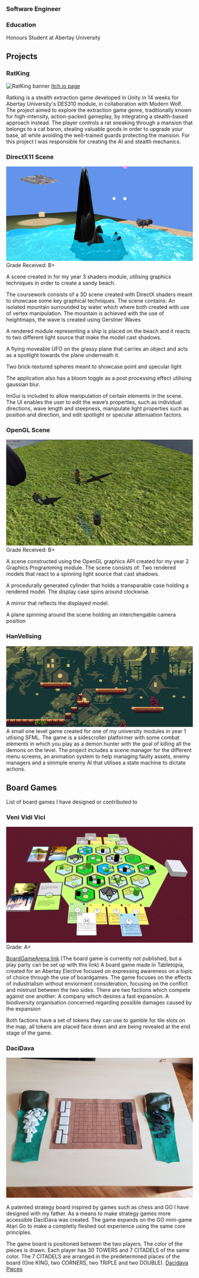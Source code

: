 ### Software Engineer

### Education
Honours Student at Abertay University

## Projects
### RatKing

![RatKing banner](/assets/img/ratking_banner.jpg)
[Itch.io page](https://cloud-kelpie.itch.io/ratking)

Ratking is a stealth extraction game developed in Unity in 14 weeks for Abertay University's DES310 module, in collaboration with Modern Wolf. The project aimed to explore the extraction game genre, traditionally known for high-intensity, action-packed gameplay, by integrating a stealth-based approach instead. The player controls a rat sneaking through a mansion that belongs to a cat baron, stealing valuable goods in order to upgrade your base, all while avoiding the well-trained guards protecting the mansion. For this project I was responsible for creating the  AI and stealth mechanics.



### DirectX11 Scene

![Shaders banner](/assets/img/DirectX11_Scene.png)
Grade Received: B+

A scene created in for my year 3 shaders module, utilising graphics techniques in order to create a sandy beach.

The coursework consists of a 3D scene created with DirectX shaders meant to showcase some key graphical techniques. The scene contains:
An isolated mountain surrounded by water which where both created with use of vertex manipulation. The mountain is achieved with the use of heightmaps, the wave is created using Gerstner Waves 

A rendered module representing a ship is placed on the beach and it reacts to two different light source that make the model cast shadows.

A flying moveable UFO on the grassy plane that carries an object and acts as a spotlight towards the plane underneath it.
    
Two brick-textured spheres meant to showcase point and specular light
    
The application also has a bloom toggle as a post processing effect utilising gaussian blur.
    
ImGui is included to allow manipulation of certain elements in the scene. The UI enables the user to edit the wave’s properties, such as individual directions, wave length and steepness, manipulate light properties such as position and direction, and edit spotlight or specular attenuation factors. 




### OpenGL Scene
![OpenGL banner](/assets/img/OpenGL_Banner.png)
Grade Received: B+

A scene constructed using the OpenGL graphics API created for my year 2 Graphics Programming module. 
The scene consists of:
Two rendered models that react to a spinning light source that cast shadows.
    
A procedurally generated cylinder that holds a transparable case holding a rendered model. The display case spins around clockwise.
    
A mirror that reflects the displayed model.
    
A plane spinning around the scene holding an interchengable camera position



### HanVellsing
![HanVellsing Banner](assets/img/HanVellsing_Banner.png)
A small one level game created for one of my university modules in year 1 utlising SFML.
The game is a sidescroller platformer with some combat elements in which you play as a demon hunter with the goal of killing all the demons on the level. The project includes a scene manager for the different menu screens, an animation system to help managing faulty assets, enemy managers and a simmple enemy AI that utilises a state machine to dictate actions.




## Board Games

List of board games I have designed or contributed to
### Veni Vidi Vici
![VVV banner](/assets/img/VeniVidiVici_Banner.png)
Grade: A+

[BoardGameArena link](https://tabletopia.com/games/enviorment-game-5tnj74/play-now)
(The board game is currently not published, but a play party can be set up with this link)
A board game made in Tabletopia, created for an Abertay Elective focused on expressing awareness on a topic of choice through the use of boardgames.
The game focuses on the effects of industrialism without enviorment consideration, focusing on the conflict and mistrust between the two sides.
There are two factions which compete against one another:
    A company which desires a fast expansion.
    A biodiversity organisation concerned regarding possible damages caused by the expansion

Both factions have a set of tokens they can use to gamble for tile slots on the map, all tokens are placed face down and are being revealed at the end stage of the game.


### DaciDava
![Dacidava Banner](/assets/img/Dacidava_Banner.jpg)

A patented strategy board inspired by games such as chess and GO I have designed with my father.
As a means to make strategy games more accessible DaciDava was created. The game expands on the GO mini-game Atari Go to make a completly fleshed out experience using the same core principles.

The game board is positioned between the two players. The color of the pieces is drawn.
Each player has 30 TOWERS and 7 CITADELS of the same color. The 7 CITADELS are arranged in the
predetermined places of the board (One KING, two CORNERS, two TRIPLE and two DOUBLE).
[Dacidava Pieces](/assets/img/Dacidava_Pieces.png)




